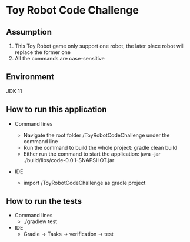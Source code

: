 # Toy Robot Code Challenge

## Assumption
1. This Toy Robot game only support one robot, the later place robot will replace the former one
2. All the commands are case-sensitive

## Environment
JDK 11

## How to run this application
- Command lines
  - Navigate the root folder /ToyRobotCodeChallenge under the command line
  - Run the command to build the whole project: gradle clean build
  - Either run the command to start the application: java -jar ./build/libs/code-0.0.1-SNAPSHOT.jar

- IDE
    - import /ToyRobotCodeChallenge as gradle project

## How to run the tests
- Command lines
  - ./gradlew test
- IDE
  - Gradle -> Tasks -> verification -> test
